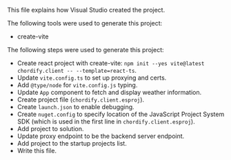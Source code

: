 This file explains how Visual Studio created the project.

The following tools were used to generate this project:
- create-vite

The following steps were used to generate this project:
- Create react project with create-vite: `npm init --yes vite@latest chordify.client -- --template=react-ts`.
- Update `vite.config.ts` to set up proxying and certs.
- Add `@type/node` for `vite.config.js` typing.
- Update `App` component to fetch and display weather information.
- Create project file (`chordify.client.esproj`).
- Create `launch.json` to enable debugging.
- Create `nuget.config` to specify location of the JavaScript Project System SDK (which is used in the first line in `chordify.client.esproj`).
- Add project to solution.
- Update proxy endpoint to be the backend server endpoint.
- Add project to the startup projects list.
- Write this file.
